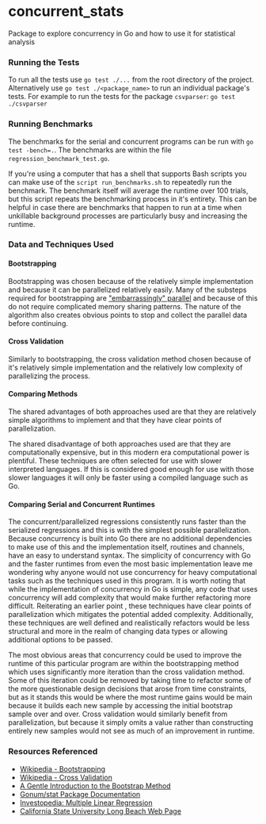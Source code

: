 # concurrent_stats
Package to explore concurrency in Go and how to use it for statistical analysis

### Running the Tests
To run all the tests use `go test ./...` from the root directory of the project.
Alternatively use `go test ./<package_name>` to run an individual package's
tests. For example to run the tests for the package `csvparser`:
    `go test ./csvparser`

### Running Benchmarks
The benchmarks for the serial and concurrent programs can be run with
`go test -bench=.`. The benchmarks are within the file
`regression_benchmark_test.go`.

If you're using a computer that has a shell that supports Bash scripts you can
make use of the `script run_benchmarks.sh` to repeatedly run the benchmark. The
benchmark itself will average the runtime over 100 trials, but this script
repeats the benchmarking process in it's entirety. This can be helpful in case
there are benchmarks that happen to run at a time when unkillable background
processes are particularly busy and increasing the runtime.

### Data and Techniques Used

#### Bootstrapping
Bootstrapping was chosen because of the relatively simple implementation and
because it can be parallelized relatively easily. Many of the substeps required
for bootstrapping are ["embarrassingly" parallel](https://en.wikipedia.org/wiki/Embarrassingly_parallel) and because of this
do not require complicated memory sharing patterns. The nature of the algorithm
also creates obvious points to stop and collect the parallel data before
continuing.

#### Cross Validation
Similarly to bootstrapping, the cross validation method chosen because of it's
relatively simple implementation and the relatively low complexity of
parallelizing the process.

#### Comparing Methods
The shared advantages of both approaches used are that they are relatively
simple algorithms to implement and that they have clear points of
parallelization.

The shared disadvantage of both approaches used are that they are computationally
expensive, but in this modern era computational power is plentiful. These
techniques are often selected for use with slower interpreted languages. If this
is considered good enough for use with those slower languages it will only be
faster using a compiled language such as Go.

#### Comparing Serial and Concurrent Runtimes
The concurrent/parallelized regressions consistently runs faster than the
serialized regressions and this is with the simplest possible parallelization.
Because concurrency is built into Go there are no additional dependencies to
make use of this and the implementation itself, routines and channels, have an
easy to understand syntax. The simplicity of concurrency with Go and the faster
runtimes from even the most basic implementation leave me wondering why anyone
would not use concurrency for heavy computational tasks such as the techniques
used in this program. It is worth noting that while the implementation of
concurrency in Go is simple, any code that uses concurrency will add complexity
that would make further refactoring more difficult. Reiterating an earlier point
, these techniques have clear points of parallelization which mitigates the
potential added complexity. Additionally, these techniques are well defined and
realistically refactors would be less structural and more in the realm of
changing data types or allowing additional options to be passed.

The most obvious areas that concurrency could be used to improve the runtime of
this particular program are within the bootstrapping method which uses
significantly more iteration than the cross validation method. Some of this
iteration could be removed by taking time to refactor some of the more
questionable design decisions that arose from time constraints, but as it stands
this would be where the most runtime gains would be main because it builds each
new sample by accessing the initial bootstrap sample over and over. Cross
validation would similarly benefit from parallelization, but because it simply
omits a value rather than constructing entirely new samples would not see as
much of an improvement in runtime.

### Resources Referenced
- [Wikipedia - Bootstrapping](https://en.wikipedia.org/wiki/Bootstrapping_(statistics))
- [Wikipedia - Cross Validation](https://en.wikipedia.org/wiki/Cross-validation_(statistics))
- [A Gentle Introduction to the Bootstrap Method](https://machinelearningmastery.com/a-gentle-introduction-to-the-bootstrap-method/)
- [Gonum/stat Package Documentation](https://pkg.go.dev/gonum.org/v1/gonum@v0.14.0/stat)
- [Investopedia: Multiple Linear Regression](https://www.investopedia.com/terms/m/mlr.asp)
- [California State University Long Beach Web Page](https://home.csulb.edu/~msaintg/ppa696/696regmx.htm)
